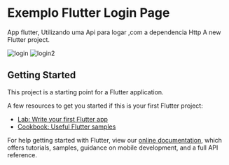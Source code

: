 # Exemplo Flutter Login Page

App flutter,  Utilizando uma Api para logar ,com a dependencia Http
A new Flutter project.

![login](https://user-images.githubusercontent.com/98062365/152453941-cab37ad7-0c7f-4963-835b-267a6871b251.gif)
![login2](https://user-images.githubusercontent.com/98062365/152453946-c10172b9-362a-47e2-b0d0-114de46189e4.gif)

## Getting Started

This project is a starting point for a Flutter application.

A few resources to get you started if this is your first Flutter project:

- [Lab: Write your first Flutter app](https://flutter.dev/docs/get-started/codelab)
- [Cookbook: Useful Flutter samples](https://flutter.dev/docs/cookbook)

For help getting started with Flutter, view our
[online documentation](https://flutter.dev/docs), which offers tutorials,
samples, guidance on mobile development, and a full API reference.
